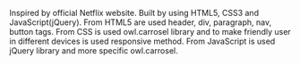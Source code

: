 Inspired by official Netflix website.
Built by using HTML5, CSS3 and JavaScript(jQuery).
From HTML5 are used header, div, paragraph, nav, button tags.
From CSS is used owl.carrosel library and to make friendly user in different devices is used responsive method.
From JavaScript is used jQuery library and more specific owl.carrosel.
